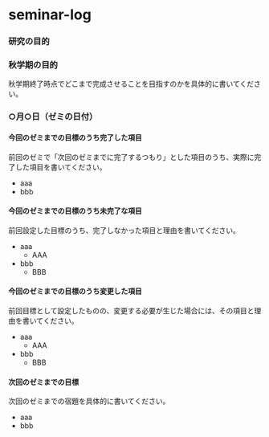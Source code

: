 # seminar-log



### 研究の目的



### 秋学期の目的

秋学期終了時点でどこまで完成させることを目指すのかを具体的に書いてください。

### ○月○日（ゼミの日付）

#### 今回のゼミまでの目標のうち完了した項目

前回のゼミで「次回のゼミまでに完了するつもり」とした項目のうち、実際に完了した項目を書いてください。

* aaa
* bbb

#### 今回のゼミまでの目標のうち未完了な項目

前回設定した目標のうち、完了しなかった項目と理由を書いてください。

* aaa
  * AAA
* bbb
  * BBB

#### 今回のゼミまでの目標のうち変更した項目

前回目標として設定したものの、変更する必要が生じた場合には、その項目と理由を書いてください。

* aaa
  * AAA
* bbb
  * BBB

#### 次回のゼミまでの目標

次回のゼミまでの宿題を具体的に書いてください。

* aaa
* bbb

